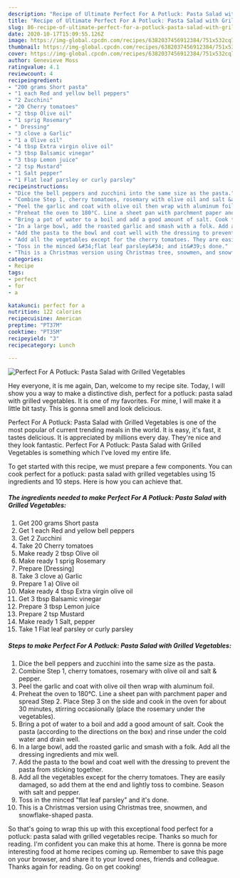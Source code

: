 ```yaml
---
description: "Recipe of Ultimate Perfect For A Potluck: Pasta Salad with Grilled Vegetables"
title: "Recipe of Ultimate Perfect For A Potluck: Pasta Salad with Grilled Vegetables"
slug: 86-recipe-of-ultimate-perfect-for-a-potluck-pasta-salad-with-grilled-vegetables
date: 2020-10-17T15:09:55.126Z
image: https://img-global.cpcdn.com/recipes/6382037456912384/751x532cq70/perfect-for-a-potluck-pasta-salad-with-grilled-vegetables-recipe-main-photo.jpg
thumbnail: https://img-global.cpcdn.com/recipes/6382037456912384/751x532cq70/perfect-for-a-potluck-pasta-salad-with-grilled-vegetables-recipe-main-photo.jpg
cover: https://img-global.cpcdn.com/recipes/6382037456912384/751x532cq70/perfect-for-a-potluck-pasta-salad-with-grilled-vegetables-recipe-main-photo.jpg
author: Genevieve Moss
ratingvalue: 4.1
reviewcount: 4
recipeingredient:
- "200 grams Short pasta"
- "1 each Red and yellow bell peppers"
- "2 Zucchini"
- "20 Cherry tomatoes"
- "2 tbsp Olive oil"
- "1 sprig Rosemary"
- " Dressing"
- "3 clove a Garlic"
- "1 a Olive oil"
- "4 tbsp Extra virgin olive oil"
- "3 tbsp Balsamic vinegar"
- "3 tbsp Lemon juice"
- "2 tsp Mustard"
- "1 Salt pepper"
- "1 Flat leaf parsley or curly parsley"
recipeinstructions:
- "Dice the bell peppers and zucchini into the same size as the pasta."
- "Combine Step 1, cherry tomatoes, rosemary with olive oil and salt &amp; pepper."
- "Peel the garlic and coat with olive oil then wrap with aluminum foil."
- "Preheat the oven to 180°C. Line a sheet pan with parchment paper and spread Step 2. Place Step 3 on the side and cook in the oven for about 30 minutes, stirring occasionally (place the rosemary under the vegetables)."
- "Bring a pot of water to a boil and add a good amount of salt. Cook the pasta (according to the directions on the box) and rinse under the cold water and drain well."
- "In a large bowl, add the roasted garlic and smash with a folk. Add all the dressing ingredients and mix well."
- "Add the pasta to the bowl and coat well with the dressing to prevent the pasta from sticking together."
- "Add all the vegetables except for the cherry tomatoes. They are easily damaged, so add them at the end and lightly toss to combine. Season with salt and pepper."
- "Toss in the minced &#34;flat leaf parsley&#34; and it&#39;s done."
- "This is a Christmas version using Christmas tree, snowmen, and snowflake-shaped pasta."
categories:
- Recipe
tags:
- perfect
- for
- a

katakunci: perfect for a 
nutrition: 122 calories
recipecuisine: American
preptime: "PT37M"
cooktime: "PT35M"
recipeyield: "3"
recipecategory: Lunch

---
```



![Perfect For A Potluck: Pasta Salad with Grilled Vegetables](https://img-global.cpcdn.com/recipes/6382037456912384/751x532cq70/perfect-for-a-potluck-pasta-salad-with-grilled-vegetables-recipe-main-photo.jpg)

Hey everyone, it is me again, Dan, welcome to my recipe site. Today, I will show you a way to make a distinctive dish, perfect for a potluck: pasta salad with grilled vegetables. It is one of my favorites. For mine, I will make it a little bit tasty. This is gonna smell and look delicious.

Perfect For A Potluck: Pasta Salad with Grilled Vegetables is one of the most popular of current trending meals in the world. It is easy, it's fast, it tastes delicious. It is appreciated by millions every day. They're nice and they look fantastic. Perfect For A Potluck: Pasta Salad with Grilled Vegetables is something which I've loved my entire life.




To get started with this recipe, we must prepare a few components. You can cook perfect for a potluck: pasta salad with grilled vegetables using 15 ingredients and 10 steps. Here is how you can achieve that.

<!--inarticleads1-->

##### The ingredients needed to make Perfect For A Potluck: Pasta Salad with Grilled Vegetables:

1. Get 200 grams Short pasta
1. Get 1 each Red and yellow bell peppers
1. Get 2 Zucchini
1. Take 20 Cherry tomatoes
1. Make ready 2 tbsp Olive oil
1. Make ready 1 sprig Rosemary
1. Prepare  [Dressing]
1. Take 3 clove a) Garlic
1. Prepare 1 a) Olive oil
1. Make ready 4 tbsp Extra virgin olive oil
1. Get 3 tbsp Balsamic vinegar
1. Prepare 3 tbsp Lemon juice
1. Prepare 2 tsp Mustard
1. Make ready 1 Salt, pepper
1. Take 1 Flat leaf parsley or curly parsley




<!--inarticleads2-->

##### Steps to make Perfect For A Potluck: Pasta Salad with Grilled Vegetables:

1. Dice the bell peppers and zucchini into the same size as the pasta.
1. Combine Step 1, cherry tomatoes, rosemary with olive oil and salt &amp; pepper.
1. Peel the garlic and coat with olive oil then wrap with aluminum foil.
1. Preheat the oven to 180°C. Line a sheet pan with parchment paper and spread Step 2. Place Step 3 on the side and cook in the oven for about 30 minutes, stirring occasionally (place the rosemary under the vegetables).
1. Bring a pot of water to a boil and add a good amount of salt. Cook the pasta (according to the directions on the box) and rinse under the cold water and drain well.
1. In a large bowl, add the roasted garlic and smash with a folk. Add all the dressing ingredients and mix well.
1. Add the pasta to the bowl and coat well with the dressing to prevent the pasta from sticking together.
1. Add all the vegetables except for the cherry tomatoes. They are easily damaged, so add them at the end and lightly toss to combine. Season with salt and pepper.
1. Toss in the minced &#34;flat leaf parsley&#34; and it&#39;s done.
1. This is a Christmas version using Christmas tree, snowmen, and snowflake-shaped pasta.




So that's going to wrap this up with this exceptional food perfect for a potluck: pasta salad with grilled vegetables recipe. Thanks so much for reading. I'm confident you can make this at home. There is gonna be more interesting food at home recipes coming up. Remember to save this page on your browser, and share it to your loved ones, friends and colleague. Thanks again for reading. Go on get cooking!

